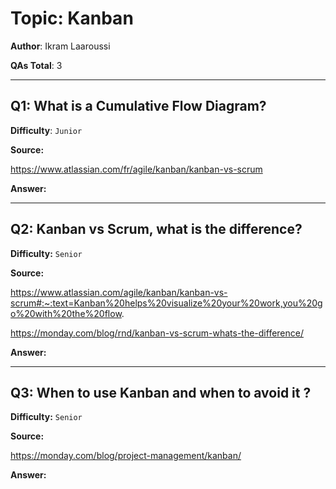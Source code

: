 # Topic: Kanban

**Author**: Ikram Laaroussi

**QAs Total**: 3

---

## Q1: What is a Cumulative Flow Diagram?

**Difficulty**: `Junior`

**Source:**

https://www.atlassian.com/fr/agile/kanban/kanban-vs-scrum

**Answer:**


---

## Q2: Kanban vs Scrum, what is the difference? 

**Difficulty:** `Senior`

**Source:**

https://www.atlassian.com/agile/kanban/kanban-vs-scrum#:~:text=Kanban%20helps%20visualize%20your%20work,you%20go%20with%20the%20flow.

https://monday.com/blog/rnd/kanban-vs-scrum-whats-the-difference/

**Answer:**


---

## Q3: When to use Kanban and when to avoid it ?

**Difficulty:** `Senior`

**Source:**

https://monday.com/blog/project-management/kanban/

**Answer:**



